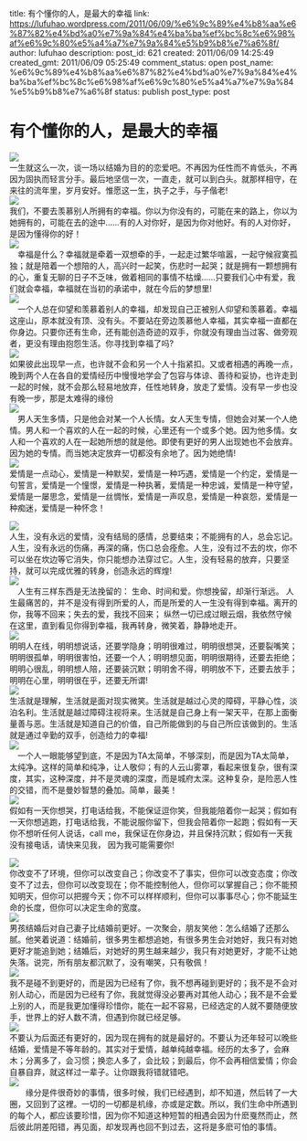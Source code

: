 title: 有个懂你的人，是最大的幸福
link: https://lufuhao.wordpress.com/2011/06/09/%e6%9c%89%e4%b8%aa%e6%87%82%e4%bd%a0%e7%9a%84%e4%ba%ba%ef%bc%8c%e6%98%af%e6%9c%80%e5%a4%a7%e7%9a%84%e5%b9%b8%e7%a6%8f/
author: lufuhao
description: 
post_id: 621
created: 2011/06/09 14:25:49
created_gmt: 2011/06/09 05:25:49
comment_status: open
post_name: %e6%9c%89%e4%b8%aa%e6%87%82%e4%bd%a0%e7%9a%84%e4%ba%ba%ef%bc%8c%e6%98%af%e6%9c%80%e5%a4%a7%e7%9a%84%e5%b9%b8%e7%a6%8f
status: publish
post_type: post

# 有个懂你的人，是最大的幸福

![](http://www.umiwi.com/public/article_image/2011/06/20110603130733_9143.jpg)  
一生就这么一次，谈一场以结婚为目的的恋爱吧。不再因为任性而不肯低头，不再因为固执而轻言分手。最后地坚信一次，一直走，就可以到白头。就那样相守，在来往的流年里，岁月安好。惟愿这一生，执子之手，与子偕老!  
![](http://www.umiwi.com/public/article_image/2011/06/20110603130733_6571.jpg)  
我们，不要去羡慕别人所拥有的幸福。你以为你没有的，可能在来的路上，你以为她拥有的，可能在去的途中……有的人对你好，是因为你对他好。有的人对你好，是因为懂得你的好！  
![](http://www.umiwi.com/public/article_image/2011/06/20110603130733_2031.jpg)  
　幸福是什么？幸福就是牵着一双想牵的手，一起走过繁华喧嚣，一起守候寂寞孤独；就是陪着一个想陪的人，高兴时一起笑，伤悲时一起哭；就是拥有一颗想拥有的心，重复无聊的日子不乏味，做着相同的事情不枯燥......只要我们心中有爱，我们就会幸福，幸福就在当初的承诺中，就在今后的梦想里!  
![](http://www.umiwi.com/public/article_image/2011/06/20110603130733_3639.jpg)  
　一个人总在仰望和羡慕着别人的幸福，却发现自己正被别人仰望和羡慕着。幸福这座山，原本就没有顶、没有头。不要站在旁边羡慕他人幸福，其实幸福一直都在你身边。只要你还有生命，还有能创造奇迹的双手，你就没有理由当过客、做旁观者，更没有理由抱怨生活。你寻找到幸福了吗?  
![](http://www.umiwi.com/public/article_image/2011/06/20110603130733_9701.jpg)  
如果彼此出现早一点，也许就不会和另一个人十指紧扣。又或者相遇的再晚一点，晚到两个人在各自的爱情经历中慢慢地学会了包容与体谅、善待和妥协，也许走到一起的时候，就不会那么轻易地放弃，任性地转身，放走了爱情。没有早一步也没有晚一步，那是太难得的缘份  
![](http://www.umiwi.com/public/article_image/2011/06/20110603130733_4838.jpg)  
　男人天生多情，只是他会对某一个人长情。女人天生专情，但她会对某一个人绝情。男人和一个喜欢的人在一起的时候，心里还有一个或多个她。因为他多情。女人和一个喜欢的人在一起她所想的就是他。即使有更好的男人出现她也不会放弃。因为她的专情。而当她决定放弃一切都没有余地了。因为她绝情!  
![](http://www.umiwi.com/public/article_image/2011/06/20110603130733_6968.jpg)  
爱情是一点动心，爱情是一种默契，爱情是一种巧遇，爱情是一个约定，爱情是一句誓言，爱情是一个憧憬，爱情是一种执著，爱情是一种忠诚，爱情是一种守望，爱情是一屡思念，爱情是一丝惆怅，爱情是一声叹息，爱情是一种哀怨，爱情是一种痴迷，爱情是一种怀念！ 

![](http://www.umiwi.com/public/article_image/2011/06/20110603130733_3821.jpg)  
人生，没有永远的爱情，没有结局的感情，总要结束；不能拥有的人，总会忘记。人生，没有永远的伤痛，再深的痛，伤口总会痊愈。人生，没有过不去的坎，你不可以坐在坎边等它消失，你只能想办法穿过它。人生，没有轻易的放弃，只要坚持，就可以完成优雅的转身，创造永远的辉煌!  
![](http://www.umiwi.com/public/article_image/2011/06/20110603130733_4798.jpg)  
　人生有三样东西是无法挽留的： 生命、时间和爱。你想挽留，却渐行渐远。 人生最痛苦的，并不是没有得到所爱的人，而是所爱的人一生没有得到幸福。离开的你，我等不回来；失去的爱，我找不回来； 纵然一切已成过眼云烟，我依然守候在这里，直到看见你得到幸福，我再转身，微笑着，静静地走开。  
![](http://www.umiwi.com/public/article_image/2011/06/20110603130733_1113.jpg)  
明明人在线，明明想说话，还要学隐身；明明很难过，明明很想哭，还要裂嘴笑；明明很孤单，明明很害怕，还要一个人；明明想见面，明明很期待，还要去拒绝；明明心很乱，明明想人陪，还要装沉默；明明舍不得，明明放不下，还要去放手；明明在心里，明明很在乎，还要无所谓!  
![](http://www.umiwi.com/public/article_image/2011/06/20110603130733_4998.jpg)  
生活就是理解，生活就是面对现实微笑。生活就是越过心灵的障碍，平静心性，淡泊名利。生活就是越过障碍注视将来。生活就是自己身上有一架天平，在那上面衡量善与恶。生活就是知道自己的价值，自己所能做到的与自己所应该做到的。生活就是通过辛勤的双手，创造给力的幸福!  
![](http://www.umiwi.com/public/article_image/2011/06/20110603130733_9707.jpg)  
　一个人一眼能够望到底，不是因为TA太简单，不够深刻，而是因为TA太简单，太纯净。这样的简单和纯净，让人敬仰；有的人云山雾罩，看起来很复杂，很有深度，其实，这种深度，并不是灵魂的深度，而是城府太深。这种复杂，是险恶人性的交错，而不是曼妙智慧的叠加。简单，最美！  
![](http://www.umiwi.com/public/article_image/2011/06/20110603130733_5779.jpg)  
假如有一天你想哭，打电话给我，不能保证逗你笑，但我能陪着你一起哭；假如有一天你想逃跑，打电话给我，不能说服你留下，但我会陪着你一起跑；假如有一天你不想听任何人说话，call me，我保证在你身边，并且保持沉默；假如有一天我没有接电话，请快来见我， 因为我可能需要你! 

![](http://www.umiwi.com/public/article_image/2011/06/20110603130733_2604.jpg)  
你改变不了环境，但你可以改变自己；你改变不了事实，但你可以改变态度；你改变不了过去，但你可以改变现在；你不能控制他人，但你可以掌握自己；你不能预知明天，但你可以把握今天；你不可以样样顺利，但你可以事事尽心；你不能延生命的长度，但你可以决定生命的宽度。  
![](http://www.umiwi.com/public/article_image/2011/06/20110603130733_5876.jpg)  
男孩结婚后对自己妻子比结婚前更好。一次聚会，朋友笑他：怎么结婚了还那么腻。他笑着说道：结婚前，很多男生都想追她，有很多男生会对她好，我只有对她更好才能追到她；结婚后，对她好的男生越来越少，我只有对她更好，才能不让她失落。说完，所有朋友都沉默了，没有嘲笑，只有敬佩！  
![](http://www.umiwi.com/public/article_image/2011/06/20110603130733_8686.jpg)  
我不是碰不到更好的，而是因为已经有了你，我不想再碰到更好的；我不是不会对别人动心，而是因为已经有了你，我就觉得没必要再对其他人动心；我不是不会爱上别的人，而是我更加懂得珍惜你，能在一起不容易，已经选定的人就不要随便放手，世界上的好人数不清，但遇到你就已经足够。  
![](http://www.umiwi.com/public/article_image/2011/06/20110603130733_6039.jpg)  
不要认为后面还有更好的，因为现在拥有的就是最好的。不要认为还年轻可以晚些结婚，爱情是不等年龄的。其实对于爱情，越单纯越幸福。经历的太多了，会麻木；分离多了，会习惯；换恋人多了，会比较；到最后，你不会再相信爱情；你会自暴自弃，就这样过一辈子。让你跟我将错就错吧。  
![](http://www.umiwi.com/public/article_image/2011/06/20110603130734_8794.jpg)  
　　缘分是件很奇妙的事情，很多时候，我们已经遇到，却不知道，然后转了一大圈，又回到了这裡。一切的一切都是机缘，亦或是定数。所以，我们生命中所遇到的每个人，都应该要珍惜，因为你不知道这种短暂的相遇会因为什麽戛然而止，然后彼此阴差阳错，再见面，却发现再也回不到过去，这将是多麽可怕的事情。